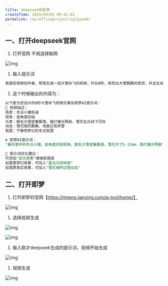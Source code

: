 ```yaml
---
title: deepseek和即梦
createTime: 2025/09/01 09:41:43
permalink: /ai/officeproject/iglpynw8/
---
```

## 一、打开deepseek官网

1. 打开官网 不用选择联网

![img](https://pimpfzadssc.feishu.cn/space/api/box/stream/download/asynccode/?code=ZTcwOTNlOTI1YTg5YTRjNTA3YmVkMGI0MWViNTMwODJfMEJvZUFyS2l6MHlDdTdsdmtjQWZoZG1NVk1ESnRScTdfVG9rZW46SkQyQmIxUlBJb3p2Tmh4UmlpQ2NGY2ZEbkFoXzE3NTY2OTA5MTM6MTc1NjY5NDUxM19WNA)

1. 输入提示词

```SQL
我是短视频创作者，帮我生成一段大雪纷飞的视频，时长8秒，体现出大雪飘飘的感觉，并且生成即梦ai的提示词
```

1. 这个时候输出的内容为：

```SQL
以下是为您设计的8秒大雪纷飞视频方案及即梦AI提示词：
🎥 视频描述：
场景：冬日小镇街道
视角：低角度仰拍
元素：鹅毛大雪密集飘落，路灯暖光照射，雪花在光线下闪烁
动态：雪花随风飘舞，地面已有积雪
氛围：宁静而梦幻的冬日氛围

❄️ 即梦AI提示词：
"暴风雪中的冬日小镇，低角度仰拍视角，鹅毛大雪密集飘落，雪花尺寸5-15mm，路灯暖光照射下雪花闪烁，地面积雪厚度10cm，风速8m/s，雪花飘落轨迹自然，30fps，8秒时长，电影质感，4K分辨率"

📝 提示词优化建议：
可添加"逆光效果"增强氛围感
如需更梦幻效果，可加入"星光闪烁特效"
如需更真实效果，可加入"雪花堆积过程动态"
```

## 二、打开即梦

1. 打开即梦的官网【https://jimeng.jianying.com/ai-tool/home/】

![img](https://pimpfzadssc.feishu.cn/space/api/box/stream/download/asynccode/?code=ZWM1MTMyMGFlZmMwNWUxNTEyMDFhMGNlYTVlMzNiMzJfT1hxb2M5Q0VPV0NxNDU5VWVFdGJObHRWRkRxakIwV1RfVG9rZW46RVBlVmJscWlOb0o1Yjl4cGNkamM4d295bndkXzE3NTY2OTA5MTM6MTc1NjY5NDUxM19WNA)

1. 选择视频生成

![img](https://pimpfzadssc.feishu.cn/space/api/box/stream/download/asynccode/?code=MzNhYTBhZDEzYmZkN2JlM2ZhZTFlNDM1NDNkZjYzNWRfcXZDem83UkpIelFTdmsxNmQ0RU9VWUVMQnRVNVpoT1pfVG9rZW46WnhGemJDU0hBb21oeXV4cW1jeWNjZDFObnhnXzE3NTY2OTA5MTM6MTc1NjY5NDUxM19WNA)

![img](https://pimpfzadssc.feishu.cn/space/api/box/stream/download/asynccode/?code=Y2RhNWJjMDE2Y2I2Yjk5N2VjOTU4M2YxMDRmOWFiNjFfeHlaNm9UMDZvc1diMXI1SkxGTUlhazY1bUJHU3RhNXdfVG9rZW46WWROcWJvemtJb01PTUp4a2pQOGNWWFlMbkdoXzE3NTY2OTA5MTM6MTc1NjY5NDUxM19WNA)

1. 输入刚才deepseek生成的提示词，视频开始生成

![img](https://pimpfzadssc.feishu.cn/space/api/box/stream/download/asynccode/?code=NWJkMmU1Njk5MTE5NTE4MGUyMjMyOTExOTc2OTg4MDJfR3RkeFp3VWdnUWJHaTZhUVBHd2dJQkxMcVRWdDR4MlBfVG9rZW46SWZoT2JRYjJ2b001Yjh4RUtxZGNubVdtblpCXzE3NTY2OTA5MTM6MTc1NjY5NDUxM19WNA)

1. 视频生成

![img](https://pimpfzadssc.feishu.cn/space/api/box/stream/download/asynccode/?code=MmJjYmRhZmNkZTM2ZDU3MjZmYjgwZGQ3MDYyNzc4NGJfVWNIUmpyV25OMm14c0hpUVZlS3RFb2ZvY3d4MnNVWHZfVG9rZW46WTZLRWJBZ1Zlb0sxZUp4YmRoR2NFV0lKbkVlXzE3NTY2OTA5MTM6MTc1NjY5NDUxM19WNA)